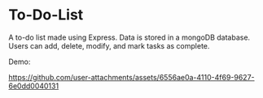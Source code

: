 # To-Do-List

A to-do list made using Express. Data is stored in a mongoDB database. Users can add, delete, modify, and mark tasks as complete.

Demo:



https://github.com/user-attachments/assets/6556ae0a-4110-4f69-9627-6e0dd0040131

